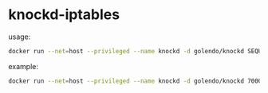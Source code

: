 # knockd-iptables
usage:
```bash
docker run --net=host --privileged --name knockd -d golendo/knockd SEQUENCE PORT INTERFACE
```

example:
```bash
docker run --net=host --privileged --name knockd -d golendo/knockd 7000,8000,9000 22 eth0
```
